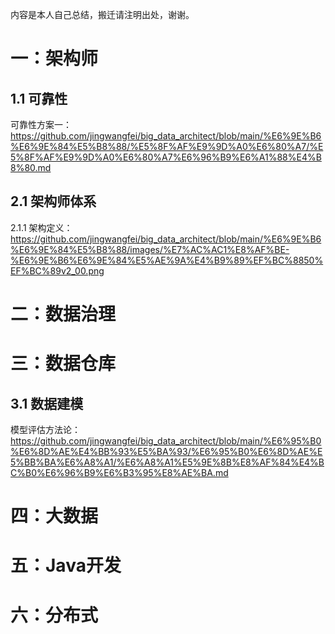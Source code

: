 内容是本人自己总结，搬迁请注明出处，谢谢。

# 一：架构师
## 1.1 可靠性
可靠性方案一：https://github.com/jingwangfei/big_data_architect/blob/main/%E6%9E%B6%E6%9E%84%E5%B8%88/%E5%8F%AF%E9%9D%A0%E6%80%A7/%E5%8F%AF%E9%9D%A0%E6%80%A7%E6%96%B9%E6%A1%88%E4%B8%80.md

## 2.1 架构师体系
2.1.1 架构定义：https://github.com/jingwangfei/big_data_architect/blob/main/%E6%9E%B6%E6%9E%84%E5%B8%88/images/%E7%AC%AC1%E8%AF%BE-%E6%9E%B6%E6%9E%84%E5%AE%9A%E4%B9%89%EF%BC%8850%EF%BC%89v2_00.png

# 二：数据治理


# 三：数据仓库
## 3.1 数据建模
模型评估方法论：  https://github.com/jingwangfei/big_data_architect/blob/main/%E6%95%B0%E6%8D%AE%E4%BB%93%E5%BA%93/%E6%95%B0%E6%8D%AE%E5%BB%BA%E6%A8%A1/%E6%A8%A1%E5%9E%8B%E8%AF%84%E4%BC%B0%E6%96%B9%E6%B3%95%E8%AE%BA.md

# 四：大数据


# 五：Java开发


# 六：分布式
